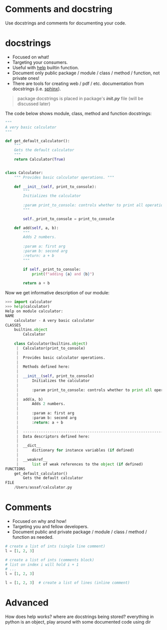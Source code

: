 # Comments and docstring
Use docstrings and comments for documenting your code.
# docstrings
- Focused on what!
- Targeting your consumers.
- Useful with [help](https://docs.python.org/3/library/functions.html#help) builtin function.
- Document only public package / module / class / method / function, not private ones!   
- There are tools for creating web / pdf / etc. documentation from docstrings (i.e. [sphinx](http://www.sphinx-doc.org/en/master/)).

> package docstrings is placed in package's ***__init__.py*** file (will be discussed later)

The code below shows module, class, method and function docstrings:
```python
"""
A very basic calculator
"""

def get_default_calculator():
    """
    Gets the default calculator
    """
    return Calculator(True)


class Calculator:
    """ Provides basic calculator operations. """
	
    def __init__(self, print_to_console):
        """
        Initializes the calculator
	    
        :param print_to_console: controls whether to print all operations
        """

        self._print_to_console = print_to_console

    def add(self, a, b):
        """
        Adds 2 numbers.
        
        :param a: first arg
        :param b: second arg
        :return: a + b
        """

        if self._print_to_console:
            print(f"adding {a} and {b}")
        
        return a + b
```
Now we get informative description of our module:
```python
>>> import calculator
>>> help(calculator)
Help on module calculator:
NAME
    calculator - A very basic calculator
CLASSES
    builtins.object
        Calculator
    
    class Calculator(builtins.object)
     |  Calculator(print_to_console)
     |  
     |  Provides basic calculator operations.
     |  
     |  Methods defined here:
     |  
     |  __init__(self, print_to_console)
     |      Initializes the calculator
     |      
     |      :param print_to_console: controls whether to print all operations
     |  
     |  add(a, b)
     |      Adds 2 numbers.
     |      
     |      :param a: first arg
     |      :param b: second arg
     |      :return: a + b
     |  
     |  ----------------------------------------------------------------------
     |  Data descriptors defined here:
     |  
     |  __dict__
     |      dictionary for instance variables (if defined)
     |  
     |  __weakref__
     |      list of weak references to the object (if defined)
FUNCTIONS
    get_default_calculator()
        Gets the default calculator
FILE
    /Users/assaf/calculator.py
```
# Comments
- Focused on why and how!
- Targeting you and fellow developers.
-  Document public and private package / module / class / method / function as needed.
```python
# create a list of ints (single line comment)
l = [1, 2, 3]

# create a list of ints (comments block)
# list on index i will hold i + 1
# ...
l = [1, 2, 3]

l = [1, 2, 3]  # create a list of lines (inline comment)
```
# Advanced
How does help works? where are docstrings being stored?
everything in python is an object, play around with some documented code using dir
<!--stackedit_data:
eyJoaXN0b3J5IjpbMTE4NzI3NTI0OCwxODE2MjY0OTA3LC0yNz
c5NDA1MTMsLTkzMzk4MTE2M119
-->